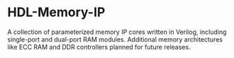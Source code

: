 # HDL-Memory-IP
A collection of parameterized memory IP cores written in Verilog, including single-port and dual-port RAM modules. Additional memory architectures like ECC RAM and DDR controllers planned for future releases.
